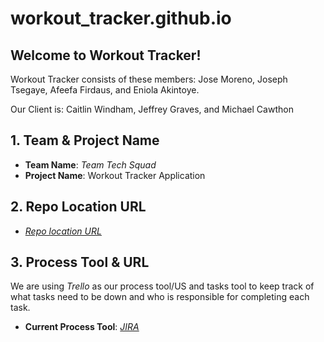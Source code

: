 # workout_tracker.github.io

## Welcome to Workout Tracker!


Workout Tracker consists of these members: Jose Moreno, Joseph Tsegaye, Afeefa Firdaus, and Eniola Akintoye.

Our Client is: Caitlin Windham, Jeffrey Graves, and Michael Cawthon


## 1. Team & Project Name 

- **Team Name**: _Team Tech Squad_
- **Project Name**: Workout Tracker Application
  
## 2. Repo Location URL

- _[Repo location URL](https://github.com/soft-eng-practicum/lipid-lator.git)_

## 3. Process Tool & URL

We are using _Trello_ as our process tool/US and tasks tool to keep track of what tasks need to be down and who is responsible for completing each task.

- **Current Process Tool**:  _<a href="http://itec-gunay.duckdns.org:8080/secure/RapidBoard.jspa?rapidView=30&projectKey=WT&view=planning.nodetail&selectedIssue=WT-4" target="_blank">JIRA</a>_
